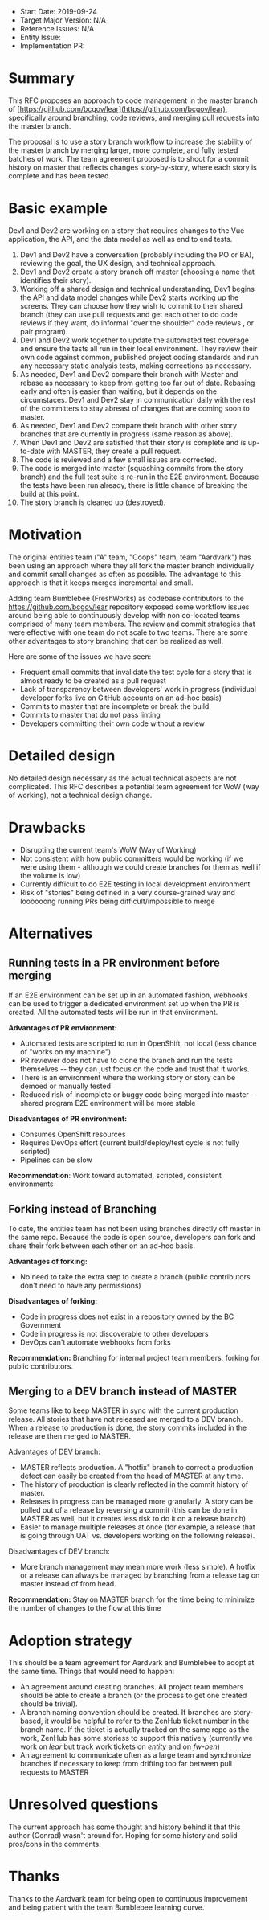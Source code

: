 - Start Date: 2019-09-24
- Target Major Version: N/A
- Reference Issues: N/A
- Entity Issue: 
- Implementation PR: 

# Summary

This RFC proposes an approach to code management in the master branch of [https://github.com/bcgov/lear](https://github.com/bcgov/lear), specifically around branching, code reviews, and merging pull requests into the master branch.

The proposal is to use a story branch workflow to increase the stability of the master branch by merging larger, more complete, and fully tested batches of work. The team agreement proposed is to shoot for a commit history on master that reflects changes story-by-story, where each story is complete and has been tested. 

# Basic example

Dev1 and Dev2 are working on a story that requires changes to the Vue application, the API, and the data model as well as end to end tests. 

1. Dev1 and Dev2 have a conversation (probably including the PO or BA), reviewing the goal, the UX design, and technical approach.
2. Dev1 and Dev2 create a story branch off master (choosing a name that identifies their story). 
3. Working off a shared design and technical understanding, Dev1 begins the API and data model changes while Dev2 starts working up the screens. They can choose how they wish to commit to their shared branch (they can use pull requests and get each other to do code reviews if they want, do informal "over the shoulder" code reviews , or pair program).
4. Dev1 and Dev2 work together to update the automated test coverage and ensure the tests all run in their local environment. They review their own code against common, published project coding standards and run any necessary static analysis tests, making corrections as necessary.
5. As needed, Dev1 and Dev2 compare their branch with Master and rebase as necessary to keep from getting too far out of date. Rebasing early and often is easier than waiting, but it depends on the circumstaces. Dev1 and Dev2 stay in communication daily with the rest of the committers to stay abreast of changes that are coming soon to master.
6. As needed, Dev1 and Dev2 compare their branch with other story branches that are currently in progress (same reason as above). 
7. When Dev1 and Dev2 are satisfied that their story is complete and is up-to-date with MASTER, they create a pull request.
8. The code is reviewed and a few small issues are corrected.
9. The code is merged into master (squashing commits from the story branch) and the full test suite is re-run in the E2E environment. Because the tests have been run already, there is little chance of breaking the build at this point.
10. The story branch is cleaned up (destroyed).

# Motivation

The original entities team ("A" team, "Coops" team, team "Aardvark") has been using an approach where they all fork the master branch individually and commit small changes as often as possible. The advantage to this approach is that it keeps merges incremental and small. 

Adding team Bumblebee (FreshWorks) as codebase contributors to the <https://github.com/bcgov/lear> repository exposed some workflow issues around being able to continuously develop with non co-located teams comprised of many team members. The review and commit strategies that were effective with one team do not scale to two teams. There are some other advantages to story branching that can be realized as well.

Here are some of the issues we have seen:

* Frequent small commits that invalidate the test cycle for a story that is almost ready to be created as a pull request
* Lack of transparency between developers' work in progress (individual developer forks live on GitHub accounts on an ad-hoc basis)
* Commits to master that are incomplete or break the build
* Commits to master that do not pass linting
* Developers committing their own code without a review

# Detailed design

No detailed design necessary as the actual technical aspects are not complicated. This RFC describes a potential team agreement for WoW (way of working), not a technical design change.

# Drawbacks

- Disrupting the current team's WoW (Way of Working)
- Not consistent with how public committers would be working (if we were using them - although we could create branches for them as well if the volume is low)
- Currently difficult to do E2E testing in local development environment
- Risk of "stories" being defined in a very course-grained way and loooooong running PRs being difficult/impossible to merge


# Alternatives

## Running tests in a PR environment before merging
If an E2E environment can be set up in an automated fashion, webhooks can be used to trigger a dedicated environment set up when the PR is created. All the automated tests will be run in that environment. 

**Advantages of PR environment:**
 
* Automated tests are scripted to run in OpenShift, not local (less chance of "works on my machine")
* PR reviewer does not have to clone the branch and run the tests themselves -- they can just focus on the code and trust that it works.
* There is an environment where the working story or story can be demoed or manually tested
* Reduced risk of incomplete or buggy code being merged into master -- shared program E2E environment will be more stable

**Disadvantages of PR environment:** 

* Consumes OpenShift resources
* Requires DevOps effort (current build/deploy/test cycle is not fully scripted)
* Pipelines can be slow

**Recommendation**: Work toward automated, scripted, consistent environments

## Forking instead of Branching
To date, the entities team has not been using branches directly off master in the same repo. Because the code is open source, developers can fork and share their fork between each other on an ad-hoc basis. 

**Advantages of forking:**
* No need to take the extra step to create a branch (public contributors don't need to have any permissions)

**Disadvantages of forking:**
* Code in progress does not exist in a repository owned by the BC Government
* Code in progress is not discoverable to other developers
* DevOps can't automate webhooks from forks

**Recommendation:** Branching for internal project team members, forking for public contributors.

## Merging to a DEV branch instead of MASTER

Some teams like to keep MASTER in sync with the current production release. All stories that have not released are merged to a DEV branch. When a release to production is done, the story commits included in the release are then merged to MASTER.

Advantages of DEV branch:
* MASTER reflects production. A "hotfix" branch to correct a production defect can easily be created from the head of MASTER at any time.
* The history of production is clearly reflected in the commit history of master.
* Releases in progress can be managed more granularly. A story can be pulled out of a release by reversing a commit (this can be done in MASTER as well, but it creates less risk to do it on a release branch)
* Easier to manage multiple releases at once (for example, a release that is going through UAT vs. developers working on the following release).

Disadvantages of DEV branch:
* More branch management may mean more work (less simple). A hotfix or a release can always be managed by branching from a release tag on master instead of from head.

**Recommendation:** Stay on MASTER branch for the time being to minimize the number of changes to the flow at this time


# Adoption strategy

This should be a team agreement for Aardvark and Bumblebee to adopt at the same time. Things that would need to happen:

* An agreement around creating branches. All project team members should be able to create a branch (or the process to get one created should be trivial).
* A branch naming convention should be created. If branches are story-based, it would be helpful to refer to the ZenHub ticket number in the branch name. If the ticket is actually tracked on the same repo as the work, ZenHub has some storiess to support this natively (currently we work on *lear* but track work tickets on *entity* and on *fw-ben*)
* An agreement to communicate often as a large team and synchronize branches if necessary to keep from drifting too far between pull requests to MASTER

# Unresolved questions

The current approach has some thought and history behind it that this author (Conrad) wasn't around for. Hoping for some history and solid pros/cons in the comments.

# Thanks

Thanks to the Aardvark team for being open to continuous improvement and being patient with the team Bumblebee learning curve. 
